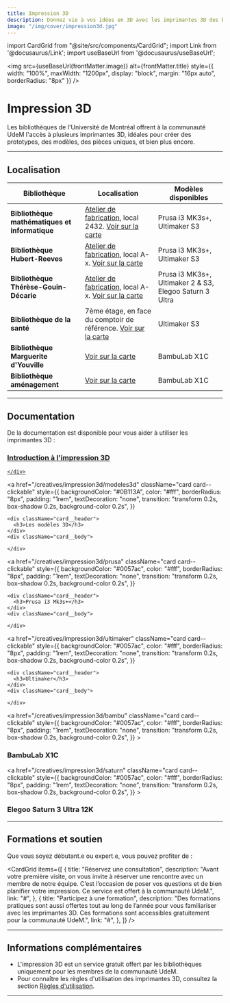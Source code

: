 ```yaml
---
title: Impression 3D
description: Donnez vie à vos idées en 3D avec les imprimantes 3D des bibliothèques de l'Université de Montréal.
image: "/img/cover/impression3d.jpg"
---
```


import CardGrid from "@site/src/components/CardGrid";
import Link from '@docusaurus/Link';
import useBaseUrl from '@docusaurus/useBaseUrl';

<img 
  src={useBaseUrl(frontMatter.image)} 
  alt={frontMatter.title} 
  style={{
    width: "100%",
    maxWidth: "1200px",
    display: "block",
    margin: "16px auto",
    borderRadius: "8px"
  }} 
/>

# Impression 3D

Les bibliothèques de l'Université de Montréal offrent à la communauté UdeM l'accès à plusieurs imprimantes 3D, idéales pour créer des prototypes, des modèles, des pièces uniques, et bien plus encore.

---

## Localisation

| **Bibliothèque**                        | **Localisation** | **Modèles disponibles** |
|-----------------------------------------|-----------------|-------------------------|
| **Bibliothèque mathématiques et informatique** | [Atelier de fabrication](../espaces/ateliers.md), local 2432. [Voir sur la carte](https://maps.app.goo.gl/FHefa6pkavN4qBug6) | Prusa i3 MK3s+, Ultimaker S3 |
| **Bibliothèque Hubert-Reeves**        | [Atelier de fabrication](../espaces/ateliers.md), local A-x. [Voir sur la carte](https://maps.app.goo.gl/6HsLMAxoBWpQZgcD8) | Prusa i3 MK3s+, Ultimaker S3 |
| **Bibliothèque Thérèse-Gouin-Décarie** | [Atelier de fabrication](../espaces/ateliers.md), local A-x. [Voir sur la carte](https://maps.app.goo.gl/6HsLMAxoBWpQZgcD8) | Prusa i3 MK3s+, Ultimaker 2 & S3, Elegoo Saturn 3 Ultra |
| **Bibliothèque de la santé**         | 7ème étage, en face du comptoir de référence. [Voir sur la carte](https://maps.app.goo.gl/6HsLMAxoBWpQZgcD8) | Ultimaker S3 |
| **Bibliothèque Marguerite d'Youville**         | [Voir sur la carte](https://maps.app.goo.gl/6HsLMAxoBWpQZgcD8) | BambuLab X1C |
| **Bibliothèque aménagement**         | [Voir sur la carte](https://maps.app.goo.gl/6HsLMAxoBWpQZgcD8) | BambuLab X1C |

---

## Documentation

De la documentation est disponible pour vous aider à utiliser les imprimantes 3D :

<div
  className="grid grid--4"
  style={{
    display: "grid",
    gap: "1rem",
    gridTemplateColumns: "repeat(auto-fit, minmax(250px, 1fr))",
  }}
>
<a
    href="/creatives/impression3d/introduction"
    className="card card--clickable"
    style={{
      backgroundColor: "#0B113A",
      color: "#fff",
      borderRadius: "8px",
      padding: "1rem",
      textDecoration: "none",
      transition: "transform 0.2s, box-shadow 0.2s, background-color 0.2s",
    }}
  >
    <div className="card__header">
      <h3>Introduction à l'impression 3D</h3>
    </div>
    <div className="card__body">
      
    </div>
  </a>

  <a
    href="/creatives/impression3d/modeles3d"
    className="card card--clickable"
    style={{
      backgroundColor: "#0B113A",
      color: "#fff",
      borderRadius: "8px",
      padding: "1rem",
      textDecoration: "none",
      transition: "transform 0.2s, box-shadow 0.2s, background-color 0.2s",
    }}
  >
    <div className="card__header">
      <h3>Les modèles 3D</h3>
    </div>
    <div className="card__body">
      
    </div>
  </a>


  <a
    href="/creatives/impression3d/prusa"
    className="card card--clickable"
    style={{
      backgroundColor: "#0057ac",
      color: "#fff",
      borderRadius: "8px",
      padding: "1rem",
      textDecoration: "none",
      transition: "transform 0.2s, box-shadow 0.2s, background-color 0.2s",
    }}
  >
    <div className="card__header">
      <h3>Prusa i3 Mk3s+</h3>
    </div>
    <div className="card__body">
      
    </div>
  </a>

  <a
    href="/creatives/impression3d/ultimaker"
    className="card card--clickable"
    style={{
      backgroundColor: "#0057ac",
      color: "#fff",
      borderRadius: "8px",
      padding: "1rem",
      textDecoration: "none",
      transition: "transform 0.2s, box-shadow 0.2s, background-color 0.2s",
    }}
  >
    <div className="card__header">
      <h3>Ultimaker</h3>
    </div>
    <div className="card__body">
      
    </div>
  </a>

<a
    href="/creatives/impression3d/bambu"
      className="card card--clickable"
      style={{
        backgroundColor: "#0057ac",
        color: "#fff",
        borderRadius: "8px",
        padding: "1rem",
        textDecoration: "none",
        transition: "transform 0.2s, box-shadow 0.2s, background-color 0.2s",
      }}
    >
      <div className="card__header">
        <h3>BambuLab X1C</h3>
      </div>
      <div className="card__body">
    </div>
    </a>

<a
    href="/creatives/impression3d/saturn"
      className="card card--clickable"
      style={{
        backgroundColor: "#0057ac",
        color: "#fff",
        borderRadius: "8px",
        padding: "1rem",
        textDecoration: "none",
        transition: "transform 0.2s, box-shadow 0.2s, background-color 0.2s",
      }}
    >
      <div className="card__header">
        <h3>Elegoo Saturn 3 Ultra 12K</h3>
      </div>
      <div className="card__body">
    </div>
    </a>

  </div>


---

## Formations et soutien

Que vous soyez débutant.e ou expert.e, vous pouvez profiter de :

<CardGrid
  items={[
    {
      title: "Réservez une consultation",
      description: "Avant votre première visite, on vous invite à réserver une rencontre avec un membre de notre équipe. C’est l’occasion de poser vos questions et de bien planifier votre impression. Ce service est offert à la communauté UdeM.",
      link: "#",
    },
    {
      title: "Participez à une formation",
      description: "Des formations pratiques sont aussi offertes tout au long de l’année pour vous familiariser avec les imprimantes 3D. Ces formations sont accessibles gratuitement pour la communauté UdeM.",
      link: "#",
    },
  ]}
/>

---

## Informations complémentaires

- L'impression 3D est un service gratuit offert par les bibliothèques uniquement pour les membres de la communauté UdeM.
- Pour connaître les règles d'utilisation des imprimantes 3D, consultez la section [Règles d'utilisation](../a-propos/politique.md).

---


